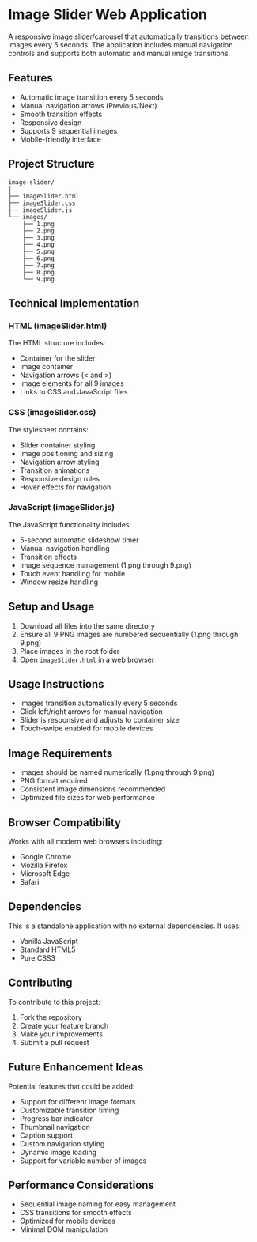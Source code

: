 # Image Slider Web Application

A responsive image slider/carousel that automatically transitions between images every 5 seconds. The application includes manual navigation controls and supports both automatic and manual image transitions.

## Features

- Automatic image transition every 5 seconds
- Manual navigation arrows (Previous/Next)
- Smooth transition effects
- Responsive design
- Supports 9 sequential images
- Mobile-friendly interface

## Project Structure

```
image-slider/
│
├── imageSlider.html
├── imageSlider.css
├── imageSlider.js
└── images/
    ├── 1.png
    ├── 2.png
    ├── 3.png
    ├── 4.png
    ├── 5.png
    ├── 6.png
    ├── 7.png
    ├── 8.png
    └── 9.png
```

## Technical Implementation

### HTML (imageSlider.html)
The HTML structure includes:
- Container for the slider
- Image container
- Navigation arrows (< and >)
- Image elements for all 9 images
- Links to CSS and JavaScript files

### CSS (imageSlider.css)
The stylesheet contains:
- Slider container styling
- Image positioning and sizing
- Navigation arrow styling
- Transition animations
- Responsive design rules
- Hover effects for navigation

### JavaScript (imageSlider.js)
The JavaScript functionality includes:
- 5-second automatic slideshow timer
- Manual navigation handling
- Transition effects
- Image sequence management (1.png through 9.png)
- Touch event handling for mobile
- Window resize handling

## Setup and Usage

1. Download all files into the same directory
2. Ensure all 9 PNG images are numbered sequentially (1.png through 9.png)
3. Place images in the root folder
4. Open `imageSlider.html` in a web browser

## Usage Instructions

- Images transition automatically every 5 seconds
- Click left/right arrows for manual navigation
- Slider is responsive and adjusts to container size
- Touch-swipe enabled for mobile devices

## Image Requirements

- Images should be named numerically (1.png through 9.png)
- PNG format required
- Consistent image dimensions recommended
- Optimized file sizes for web performance

## Browser Compatibility

Works with all modern web browsers including:
- Google Chrome
- Mozilla Firefox
- Microsoft Edge
- Safari

## Dependencies

This is a standalone application with no external dependencies. It uses:
- Vanilla JavaScript
- Standard HTML5
- Pure CSS3

## Contributing

To contribute to this project:
1. Fork the repository
2. Create your feature branch
3. Make your improvements
4. Submit a pull request

## Future Enhancement Ideas

Potential features that could be added:
- Support for different image formats
- Customizable transition timing
- Progress bar indicator
- Thumbnail navigation
- Caption support
- Custom navigation styling
- Dynamic image loading
- Support for variable number of images

## Performance Considerations

- Sequential image naming for easy management
- CSS transitions for smooth effects
- Optimized for mobile devices
- Minimal DOM manipulation
